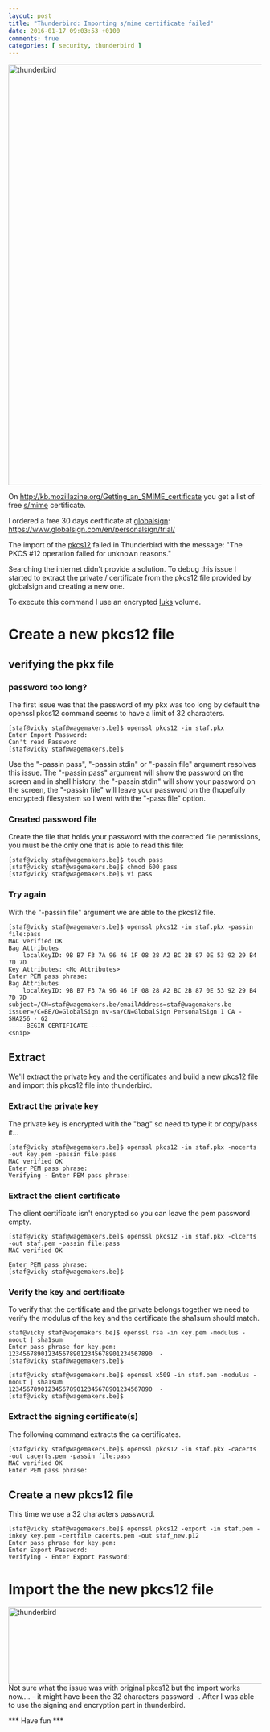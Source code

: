```yaml
---
layout: post
title: "Thunderbird: Importing s/mime certificate failed"
date: 2016-01-17 09:03:53 +0100
comments: true
categories: [ security, thunderbird ] 
---
```


<img src="{{ '/images/thunderbird_import_smime_failed.png'  | absolute_url }}" class="left" width="1000" height="835" alt="thunderbird"/>

On <a href="http://kb.mozillazine.org/Getting_an_SMIME_certificate">http://kb.mozillazine.org/Getting_an_SMIME_certificate</a>
you get a list of free <a href="https://en.wikipedia.org/wiki/S/MIME">s/mime</a> certificate.

I ordered a free 30 days certificate at <a href="globalsign">globalsign</a>: <a href="https://www.globalsign.com/en/personalsign/trial/">https://www.globalsign.com/en/personalsign/trial/</a>

The import of the <a href="https://en.wikipedia.org/wiki/PKCS_12">pkcs12</a> failed in Thunderbird with the message: "The PKCS #12 operation failed for unknown reasons."

Searching the internet didn't provide a solution. To debug this issue I started to extract the private / certificate from the pkcs12 file provided by globalsign and creating a new one.

To execute this command I use an encrypted <a href="https://gitlab.com/cryptsetup/cryptsetup/blob/master/README.md">luks</a> volume. 

# Create a new pkcs12 file

## verifying the pkx file

### password too long?

The first issue was that the password of my pkx was too long by default the openssl pkcs12 command seems to have a limit of 32 characters. 

```
[staf@vicky staf@wagemakers.be]$ openssl pkcs12 -in staf.pkx 
Enter Import Password:
Can't read Password
[staf@vicky staf@wagemakers.be]$ 
```

Use the "-passin pass", "-passin stdin" or "-passin file" argument resolves this issue. The "-passin pass" argument will show the password on the screen and in shell history, the "-passin stdin" will show your password on the screen, the "-passin file" will leave your password on the (hopefully encrypted) filesystem  so I went with the "-pass file" option.

### Created password file

Create the file that holds your password with the corrected file permissions, you must be the only one that is able to read this file:

```
[staf@vicky staf@wagemakers.be]$ touch pass
[staf@vicky staf@wagemakers.be]$ chmod 600 pass
[staf@vicky staf@wagemakers.be]$ vi pass
```

### Try again

With the "-passin file" argument we are able to the pkcs12 file.

```
[staf@vicky staf@wagemakers.be]$ openssl pkcs12 -in staf.pkx -passin file:pass
MAC verified OK
Bag Attributes
    localKeyID: 9B B7 F3 7A 96 46 1F 08 28 A2 BC 2B 87 0E 53 92 29 B4 7D 7D 
Key Attributes: <No Attributes>
Enter PEM pass phrase:
Bag Attributes
    localKeyID: 9B B7 F3 7A 96 46 1F 08 28 A2 BC 2B 87 0E 53 92 29 B4 7D 7D 
subject=/CN=staf@wagemakers.be/emailAddress=staf@wagemakers.be
issuer=/C=BE/O=GlobalSign nv-sa/CN=GlobalSign PersonalSign 1 CA - SHA256 - G2
-----BEGIN CERTIFICATE-----
<snip>
```

## Extract

We'll extract the private key and the certificates and build a new pkcs12 file and import this pkcs12 file into thunderbird.

### Extract the private key

The private key is encrypted with the "bag" so need to type it or copy/pass it...  

```
[staf@vicky staf@wagemakers.be]$ openssl pkcs12 -in staf.pkx -nocerts -out key.pem -passin file:pass 
MAC verified OK
Enter PEM pass phrase:
Verifying - Enter PEM pass phrase:
```

### Extract the client certificate


The client certificate isn't encrypted so you can leave the pem password empty.

```
[staf@vicky staf@wagemakers.be]$ openssl pkcs12 -in staf.pkx -clcerts -out staf.pem -passin file:pass 
MAC verified OK

Enter PEM pass phrase:
[staf@vicky staf@wagemakers.be]$ 
```

### Verify the key and certificate

To verify that the certificate and the private belongs together we need to verify the modulus of the key and the certificate the sha1sum should match. 

```
staf@vicky staf@wagemakers.be]$ openssl rsa -in key.pem -modulus -noout | sha1sum
Enter pass phrase for key.pem:
1234567890123456789012345678901234567890  -
[staf@vicky staf@wagemakers.be]$ 
```

```
[staf@vicky staf@wagemakers.be]$ openssl x509 -in staf.pem -modulus -noout | sha1sum
1234567890123456789012345678901234567890  -
[staf@vicky staf@wagemakers.be]$ 
```

### Extract the signing certificate(s) 

The following command extracts the ca certificates.


```
[staf@vicky staf@wagemakers.be]$ openssl pkcs12 -in staf.pkx -cacerts -out cacerts.pem -passin file:pass
MAC verified OK
Enter PEM pass phrase:
```

## Create a new pkcs12 file

This time we use a 32 characters password.

```
[staf@vicky staf@wagemakers.be]$ openssl pkcs12 -export -in staf.pem -inkey key.pem -certfile cacerts.pem -out staf_new.p12
Enter pass phrase for key.pem:
Enter Export Password:
Verifying - Enter Export Password:
```

# Import the the new pkcs12 file

<img src="{{ '/images/thunderbird_import_smime_ok.png'  | absolute_url }}" class="right" width="598" height="152" alt="thunderbird"/>
Not sure what the issue was with original pkcs12 but the import works now....
 - it might have been the 32 characters password -.   After I was able to use the signing and encryption part in thunderbird.

*** Have fun ***



